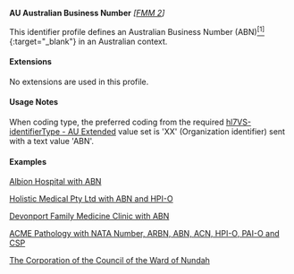 **AU Australian Business Number**  *[[FMM 2](guidance.html)]*

This identifier profile defines an Australian Business Number (ABN)[<sup>[1]</sup>](https://www.abr.business.gov.au/HelpAbnFormat.aspx){:target="_blank"} in an Australian context. 


#### Extensions

No extensions are used in this profile.


#### Usage Notes

When coding type, the preferred coding from the required [hl7VS-identifierType - AU Extended](ValueSet-au-v2-0203-extended.html) value set is 'XX' (Organization identifier) sent with a text value 'ABN'.


#### Examples

[Albion Hospital with ABN](Organization-example1.html)

[Holistic Medical Pty Ltd with ABN and HPI-O](Organization-example2.html)

[Devonport Family Medicine Clinic with ABN](Organization-example3.html)

[ACME Pathology with NATA Number, ARBN, ABN, ACN, HPI-O, PAI-O and CSP](Organization-example6.html)

[The Corporation of the Council of the Ward of Nundah](Organization-example5.html)

